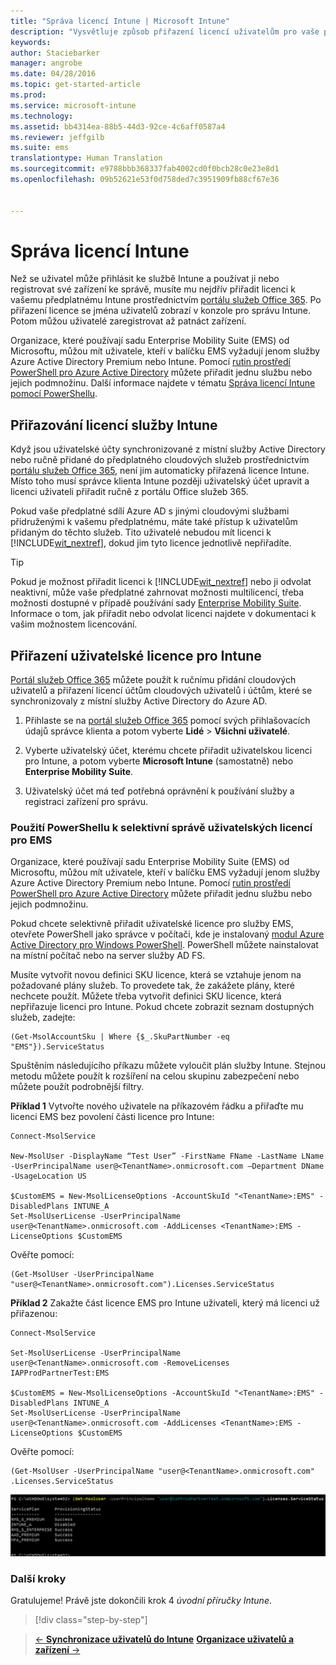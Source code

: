 ```yaml
---
title: "Správa licencí Intune | Microsoft Intune"
description: "Vysvětluje způsob přiřazení licencí uživatelům pro vaše předplatné Intune."
keywords: 
author: Staciebarker
manager: angrobe
ms.date: 04/28/2016
ms.topic: get-started-article
ms.prod: 
ms.service: microsoft-intune
ms.technology: 
ms.assetid: bb4314ea-88b5-44d3-92ce-4c6aff0587a4
ms.reviewer: jeffgilb
ms.suite: ems
translationtype: Human Translation
ms.sourcegitcommit: e9788bbb368337fab4002cd0f0bcb28c0e23e8d1
ms.openlocfilehash: 09b52621e53f0d758ded7c3951909fb88cf67e36


---
```


# Správa licencí Intune
Než se uživatel může přihlásit ke službě Intune a používat ji nebo registrovat své zařízení ke správě, musíte mu nejdřív přiřadit licenci k vašemu předplatnému Intune prostřednictvím [portálu služeb Office 365](http://go.microsoft.com/fwlink/p/?LinkId=698854). Po přiřazení licence se jména uživatelů zobrazí v konzole pro správu Intune. Potom můžou uživatelé zaregistrovat až patnáct zařízení.

Organizace, které používají sadu Enterprise Mobility Suite (EMS) od Microsoftu, můžou mít uživatele, kteří v balíčku EMS vyžadují jenom služby Azure Active Directory Premium nebo Intune. Pomocí [rutin prostředí PowerShell pro Azure Active Directory](https://msdn.microsoft.com/library/jj151815.aspx) můžete přiřadit jednu službu nebo jejich podmnožinu. Další informace najdete v tématu [Správa licencí Intune pomocí PowerShellu](start-with-a-paid-subscription-to-microsoft-intune-step-4-posh.md).

## Přiřazování licencí služby Intune
Když jsou uživatelské účty synchronizované z místní služby Active Directory nebo ručně přidané do předplatného cloudových služeb prostřednictvím [portálu služeb Office 365](http://go.microsoft.com/fwlink/p/?LinkId=698854), není jim automaticky přiřazená licence Intune. Místo toho musí správce klienta Intune později uživatelský účet upravit a licenci uživateli přiřadit ručně z portálu Office služeb 365.

Pokud vaše předplatné sdílí Azure AD s jinými cloudovými službami přidruženými k vašemu předplatnému, máte také přístup k uživatelům přidaným do těchto služeb. Tito uživatelé nebudou mít licenci k [!INCLUDE[wit_nextref](../includes/wit_nextref_md.md)], dokud jim tyto licence jednotlivě nepřiřadíte.

> [!TIP]
> Pokud je možnost přiřadit licenci k [!INCLUDE[wit_nextref](../includes/wit_nextref_md.md)] nebo ji odvolat neaktivní, může vaše předplatné zahrnovat možnosti multilicencí, třeba možnosti dostupné v případě používání sady [Enterprise Mobility Suite](https://www.microsoft.com/en-us/server-cloud/enterprise-mobility/overview.aspx). Informace o tom, jak přiřadit nebo odvolat licenci najdete v dokumentaci k vašim možnostem licencování.

## Přiřazení uživatelské licence pro Intune

[Portál služeb Office 365](http://go.microsoft.com/fwlink/p/?LinkId=698854) můžete použít k ručnímu přidání cloudových uživatelů a přiřazení licencí účtům cloudových uživatelů i účtům, které se synchronizovaly z místní služby Active Directory do Azure AD.

1.  Přihlaste se na [portál služeb Office 365](http://go.microsoft.com/fwlink/p/?LinkId=698854) pomocí svých přihlašovacích údajů správce klienta a potom vyberte **Lidé** > **Všichni uživatelé**.

2.  Vyberte uživatelský účet, kterému chcete přiřadit uživatelskou licenci pro Intune, a potom vyberte **Microsoft Intune** (samostatně) nebo **Enterprise Mobility Suite**.

3.  Uživatelský účet má teď potřebná oprávnění k používání služby a registraci zařízení pro správu.

### Použití PowerShellu k selektivní správě uživatelských licencí pro EMS
Organizace, které používají sadu Enterprise Mobility Suite (EMS) od Microsoftu, můžou mít uživatele, kteří v balíčku EMS vyžadují jenom služby Azure Active Directory Premium nebo Intune. Pomocí [rutin prostředí PowerShell pro Azure Active Directory](https://msdn.microsoft.com/library/jj151815.aspx) můžete přiřadit jednu službu nebo jejich podmnožinu.

Pokud chcete selektivně přiřadit uživatelské licence pro služby EMS, otevřete PowerShell jako správce v počítači, kde je instalovaný [modul Azure Active Directory pro Windows PowerShell](https://msdn.microsoft.com/library/jj151815.aspx#bkmk_installmodule). PowerShell můžete nainstalovat na místní počítač nebo na server služby AD FS.

Musíte vytvořit novou definici SKU licence, která se vztahuje jenom na požadované plány služeb. To provedete tak, že zakážete plány, které nechcete použít. Můžete třeba vytvořit definici SKU licence, která nepřiřazuje licenci pro Intune. Pokud chcete zobrazit seznam dostupných služeb, zadejte:

    (Get-MsolAccountSku | Where {$_.SkuPartNumber -eq "EMS"}).ServiceStatus

Spuštěním následujícího příkazu můžete vyloučit plán služby Intune. Stejnou metodu můžete použít k rozšíření na celou skupinu zabezpečení nebo můžete použít podrobnější filtry.

**Příklad 1** Vytvořte nového uživatele na příkazovém řádku a přiřaďte mu licenci EMS bez povolení části licence pro Intune:

    Connect-MsolService

    New-MsolUser -DisplayName “Test User” -FirstName FName -LastName LName -UserPrincipalName user@<TenantName>.onmicrosoft.com –Department DName -UsageLocation US

    $CustomEMS = New-MsolLicenseOptions -AccountSkuId "<TenantName>:EMS" -DisabledPlans INTUNE_A
    Set-MsolUserLicense -UserPrincipalName user@<TenantName>.onmicrosoft.com -AddLicenses <TenantName>:EMS -LicenseOptions $CustomEMS


Ověřte pomocí:

    (Get-MsolUser -UserPrincipalName "user@<TenantName>.onmicrosoft.com").Licenses.ServiceStatus

**Příklad 2** Zakažte část licence EMS pro Intune uživateli, který má licenci už přiřazenou:

    Connect-MsolService

    Set-MsolUserLicense -UserPrincipalName user@<TenantName>.onmicrosoft.com -RemoveLicenses IAPProdPartnerTest:EMS

    $CustomEMS = New-MsolLicenseOptions -AccountSkuId "<TenantName>:EMS" -DisabledPlans INTUNE_A
    Set-MsolUserLicense -UserPrincipalName user@<TenantName>.onmicrosoft.com -AddLicenses <TenantName>:EMS -LicenseOptions $CustomEMS

Ověřte pomocí:

    (Get-MsolUser -UserPrincipalName "user@<TenantName>.onmicrosoft.com" .Licenses.ServiceStatus

![PoSH-AddLic-Verify](./media/posh-addlic-verify.png)

### Další kroky
Gratulujeme! Právě jste dokončili krok 4 *úvodní příručky Intune*.
>[!div class="step-by-step"]

>[&larr; **Synchronizace uživatelů do Intune**](.\start-with-a-paid-subscription-to-microsoft-intune-step-2.md)     [**Organizace uživatelů a zařízení** &rarr;](.\start-with-a-paid-subscription-to-microsoft-intune-step-5.md)  



<!--HONumber=Jul16_HO5-->


